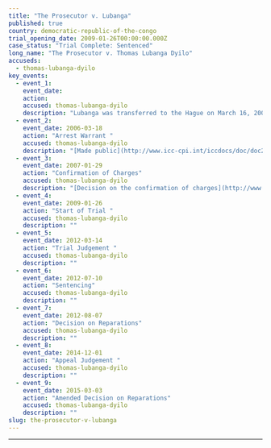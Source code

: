```yaml
---
title: "The Prosecutor v. Lubanga"
published: true
country: democratic-republic-of-the-congo
trial_opening_date: 2009-01-26T00:00:00.000Z
case_status: "Trial Complete: Sentenced"
long_name: "The Prosecutor v. Thomas Lubanga Dyilo"
accuseds:
  - thomas-lubanga-dyilo
key_events:
  - event_1:
    event_date:
    action:
    accused: thomas-lubanga-dyilo
    description: "Lubanga was transferred to the Hague on March 16, 2006. Charges were confirmed against him on January 29, 2007. He was convicted on March 14, 2012. He was sentenced, on July 10, 2012, to 14 years of imprisonment from which his time already spent in ICC custody will be deducted."
  - event_2:
    event_date: 2006-03-18
    action: "Arrest Warrant "
    accused: thomas-lubanga-dyilo
    description: "[Made public](http://www.icc-cpi.int/iccdocs/doc/doc236258.pdf)"
  - event_3:
    event_date: 2007-01-29
    action: "Confirmation of Charges"
    accused: thomas-lubanga-dyilo
    description: "[Decision on the confirmation of charges](http://www.icc-cpi.int/iccdocs/doc/doc266175.PDF)"
  - event_4:
    event_date: 2009-01-26
    action: "Start of Trial "
    accused: thomas-lubanga-dyilo
    description: ""
  - event_5:
    event_date: 2012-03-14
    action: "Trial Judgement "
    accused: thomas-lubanga-dyilo
    description: ""
  - event_6:
    event_date: 2012-07-10
    action: "Sentencing"
    accused: thomas-lubanga-dyilo
    description: ""
  - event_7:
    event_date: 2012-08-07
    action: "Decision on Reparations"
    accused: thomas-lubanga-dyilo
    description: ""
  - event_8:
    event_date: 2014-12-01
    action: "Appeal Judgement "
    accused: thomas-lubanga-dyilo
    description: ""
  - event_9:
    event_date: 2015-03-03
    action: "Amended Decision on Reparations"
    accused: thomas-lubanga-dyilo
    description: ""
slug: the-prosecutor-v-lubanga
---
```


* * *

